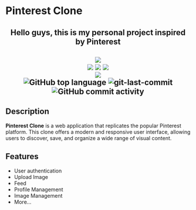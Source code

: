 # Pinterest Clone

<div align="center">
<h2>
Hello guys, this is my personal project inspired by Pinterest
<h2/>

<p align="center">
<div>
<img src="https://img.shields.io/badge/Pinterest-%23E60023.svg?&style=for-the-badge&logo=Pinterest&logoColor=white" />
</div>

<div>
<img src="https://img.shields.io/badge/Tailwind_CSS-38B2AC?style=for-the-badge&logo=tailwind-css&logoColor=white"/>
<img src="https://img.shields.io/badge/React-20232A?style=for-the-badge&logo=react&logoColor=61DAFB"/>
<img src="https://img.shields.io/badge/TypeScript-007ACC?style=for-the-badge&logo=typescript&logoColor=white"/>
</div>

<div>
<img src="https://img.shields.io/badge/Node.js-43853D?style=for-the-badge&logo=node.js&logoColor=white"/>
</div>

<div>
<img src="https://img.shields.io/github/languages/top/quoczuong/pinterest?style=flat-square&color=5D6D7E" alt="GitHub top language" />

<img src="https://img.shields.io/github/last-commit/quoczuong/pinterest?style=flat-square&color=5D6D7E" alt="git-last-commit" />
<img src="https://img.shields.io/github/commit-activity/m/quoczuong/pinterest?style=flat-square&color=5D6D7E" alt="GitHub commit activity" />
</div>

</div>

## Description

**Pinterest Clone** is a web application that replicates the popular Pinterest platform. This clone offers a modern and responsive user interface, allowing users to discover, save, and organize a wide range of visual content.

## Features

-   User authentication
-   Upload Image
-   Feed
-   Profile Management
-   Image Management
-   More...
